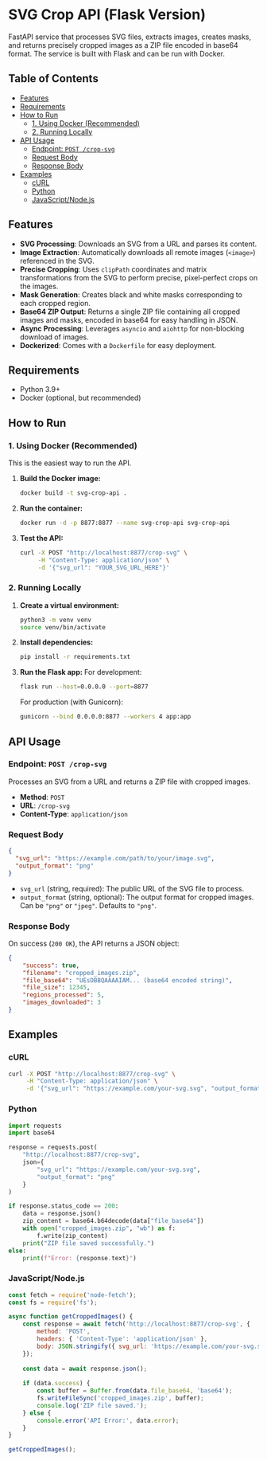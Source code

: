 # SVG Crop API (Flask Version)

FastAPI service that processes SVG files, extracts images, creates masks, and returns precisely cropped images as a ZIP file encoded in base64 format. The service is built with Flask and can be run with Docker.

## Table of Contents

- [Features](#features)
- [Requirements](#requirements)
- [How to Run](#how-to-run)
  - [1. Using Docker (Recommended)](#1-using-docker-recommended)
  - [2. Running Locally](#2-running-locally)
- [API Usage](#api-usage)
  - [Endpoint: `POST /crop-svg`](#endpoint-post-crop-svg)
  - [Request Body](#request-body)
  - [Response Body](#response-body)
- [Examples](#examples)
  - [cURL](#curl)
  - [Python](#python)
  - [JavaScript/Node.js](#javascriptnodejs)

## Features

- **SVG Processing**: Downloads an SVG from a URL and parses its content.
- **Image Extraction**: Automatically downloads all remote images (`<image>`) referenced in the SVG.
- **Precise Cropping**: Uses `clipPath` coordinates and matrix transformations from the SVG to perform precise, pixel-perfect crops on the images.
- **Mask Generation**: Creates black and white masks corresponding to each cropped region.
- **Base64 ZIP Output**: Returns a single ZIP file containing all cropped images and masks, encoded in base64 for easy handling in JSON.
- **Async Processing**: Leverages `asyncio` and `aiohttp` for non-blocking download of images.
- **Dockerized**: Comes with a `Dockerfile` for easy deployment.

## Requirements

- Python 3.9+
- Docker (optional, but recommended)

## How to Run

### 1. Using Docker (Recommended)
This is the easiest way to run the API.

1.  **Build the Docker image:**
    ```bash
    docker build -t svg-crop-api .
    ```
2.  **Run the container:**
    ```bash
    docker run -d -p 8877:8877 --name svg-crop-api svg-crop-api
    ```
3.  **Test the API:**
    ```bash
    curl -X POST "http://localhost:8877/crop-svg" \
         -H "Content-Type: application/json" \
         -d '{"svg_url": "YOUR_SVG_URL_HERE"}'
    ```

### 2. Running Locally

1.  **Create a virtual environment:**
    ```bash
    python3 -m venv venv
    source venv/bin/activate
    ```
2.  **Install dependencies:**
    ```bash
    pip install -r requirements.txt
    ```
3.  **Run the Flask app:**
    For development:
    ```bash
    flask run --host=0.0.0.0 --port=8877
    ```
    For production (with Gunicorn):
    ```bash
    gunicorn --bind 0.0.0.0:8877 --workers 4 app:app
    ```

## API Usage

### Endpoint: `POST /crop-svg`
Processes an SVG from a URL and returns a ZIP file with cropped images.

-   **Method**: `POST`
-   **URL**: `/crop-svg`
-   **Content-Type**: `application/json`

### Request Body
```json
{
  "svg_url": "https://example.com/path/to/your/image.svg",
  "output_format": "png"
}
```
-   `svg_url` (string, required): The public URL of the SVG file to process.
-   `output_format` (string, optional): The output format for cropped images. Can be `"png"` or `"jpeg"`. Defaults to `"png"`.

### Response Body
On success (`200 OK`), the API returns a JSON object:
```json
{
    "success": true,
    "filename": "cropped_images.zip",
    "file_base64": "UEsDBBQAAAAIAM... (base64 encoded string)",
    "file_size": 12345,
    "regions_processed": 5,
    "images_downloaded": 3
}
```

## Examples

### cURL
```bash
curl -X POST "http://localhost:8877/crop-svg" \
     -H "Content-Type: application/json" \
     -d '{"svg_url": "https://example.com/your-svg.svg", "output_format": "jpeg"}'
```

### Python
```python
import requests
import base64

response = requests.post(
    "http://localhost:8877/crop-svg",
    json={
        "svg_url": "https://example.com/your-svg.svg",
        "output_format": "png"
    }
)

if response.status_code == 200:
    data = response.json()
    zip_content = base64.b64decode(data["file_base64"])
    with open("cropped_images.zip", "wb") as f:
        f.write(zip_content)
    print("ZIP file saved successfully.")
else:
    print(f"Error: {response.text}")
```

### JavaScript/Node.js
```javascript
const fetch = require('node-fetch');
const fs = require('fs');

async function getCroppedImages() {
    const response = await fetch('http://localhost:8877/crop-svg', {
        method: 'POST',
        headers: { 'Content-Type': 'application/json' },
        body: JSON.stringify({ svg_url: 'https://example.com/your-svg.svg' })
    });
    
    const data = await response.json();
    
    if (data.success) {
        const buffer = Buffer.from(data.file_base64, 'base64');
        fs.writeFileSync('cropped_images.zip', buffer);
        console.log('ZIP file saved.');
    } else {
        console.error('API Error:', data.error);
    }
}

getCroppedImages();
```
